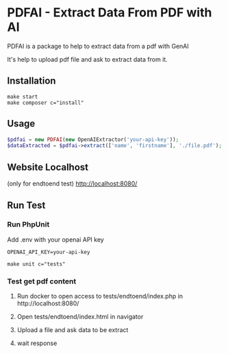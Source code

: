 # PDFAI - Extract Data From PDF with AI

PDFAI is a package to help to extract data from a pdf with GenAI 

It's help to upload pdf file and ask to extract data from it.

## Installation
```
make start
make composer c="install"
```

## Usage

```php
$pdfai = new PDFAI(new OpenAIExtractor('your-api-key'));
$dataExtracted = $pdfai->extract(['name', 'firstname'], './file.pdf');
```

## Website Localhost
(only for endtoend test)
[http://localhost:8080/](http://localhost:8080/)

## Run Test

### Run PhpUnit

Add .env with your openai API key
```
OPENAI_API_KEY=your-api-key
```

```
make unit c="tests"
```

### Test get pdf content

1) Run docker to open access to tests/endtoend/index.php in http://localhost:8080/

2) Open tests/endtoend/index.html in navigator

3) Upload a file and ask data to be extract

4) wait response
